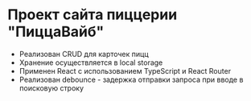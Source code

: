 # Проект сайта пиццерии "ПиццаВайб"

- Реализован CRUD для карточек пицц
- Хранение осуществляется в local storage
- Применен React с использованием TypeScript и React Router
- Реализован debounce - задержка отправки запроса при вводе в поисковую строку 
